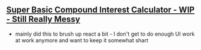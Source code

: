 ## [Super Basic Compound Interest Calculator - WIP - Still Really Messy](https://wolfejw86.github.io/basic-compound-interest-calculator)

- mainly did this to brush up react a bit - I don't get to do enough UI work at work anymore and want to keep it somewhat shart